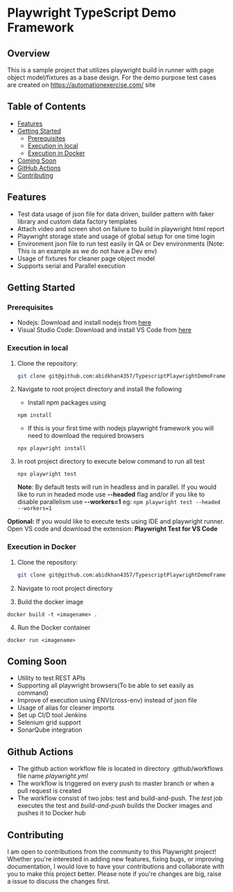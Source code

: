 # Playwright TypeScript Demo Framework

## Overview
This is a sample project that utilizes playwright build in runner with page object model/fixtures as a base design. For the demo purpose test cases are created on https://automationexercise.com/ site

## Table of Contents

- [Features](#features)
- [Getting Started](#getting-started)
  - [Prerequisites](#prerequisites)
  - [Execution in local](#execution-in-local)
  - [Execution in Docker](#execution-in-docker)
- [Coming Soon](#coming-soon)
- [GitHub Actions](#github-actions)
- [Contributing](#contributing)

## Features
- Test data usage of json file for data driven, builder pattern with faker library and custom data factory templates
- Attach video and screen shot on failure to build in playwright html report
- Playwright storage state and usage of global setup for one time login
- Environment json file to run test easily in QA or Dev environments (Note: This is an example as we do not have a Dev env)
- Usage of fixtures for cleaner page object model
- Supports serial and Parallel execution

## Getting Started

### Prerequisites
- Nodejs: Download and install nodejs from [here](https://nodejs.org/en/download)
- Visual Studio Code: Download and install VS Code from [here](https://code.visualstudio.com/)

### Execution in local
1. Clone the repository:

   ```sh
   git clone git@github.com:abidkhan4357/TypescriptPlaywrightDemoFramework.git
   ```
2.  Navigate to root project directory and install the following
    * Install npm packages using
    ```
    npm install
    ```
    * If this is your first time with nodejs playwright framework you will need to download the required browsers
    ```
    npx playwright install
    ```
 3. In root project directory to execute below command to run all test
    ```
    npx playwright test
    ```
      **Note**: By default tests will run in headless and in parallel. 
        If you would like to run in headed mode use __--headed__ flag and/or if you like to disable parallelism use __--workers=1__
        eg:
        ```
        npm playwright test --headed --workers=1
        ```

**Optional:** If you would like to execute tests using IDE and playwright runner. Open VS code and download the extension: **Playwright Test for VS Code** 


### Execution in Docker
1. Clone the repository:

   ```sh
   git clone git@github.com:abidkhan4357/TypescriptPlaywrightDemoFramework.git
   ```
2.  Navigate to root project directory 

3. Build the docker image
 ```
 docker build -t <imagename> .
 ```
4. Run the Docker container
```
docker run <imagename>
```
## Coming Soon
- Utility to test REST APIs
- Supporting all playwright browsers(To be able to set easily as command)
- Improve of execution using ENV(cross-env) instead of json file
- Usage of alias for cleaner imports
- Set up CI/D tool Jenkins
- Selenium grid support
- SonarQube integration

## Github Actions
- The github action workflow file is located in directory .github/workflows file name _playwright.yml_
- The workflow is triggered on every push to master branch or when a pull request is created 
- The workflow consist of two jobs: test and build-and-push. The _test_ job executes the test and _build-and-push_
builds the Docker images and pushes it to Docker hub

## Contributing
I am open to contributions from the community to this Playwright project! Whether you're interested in adding new features, fixing bugs, or improving documentation, I would love to have your contributions and collaborate with you to make this project better. Please note if you're changes 
are big, raise a issue to discuss the changes first.
